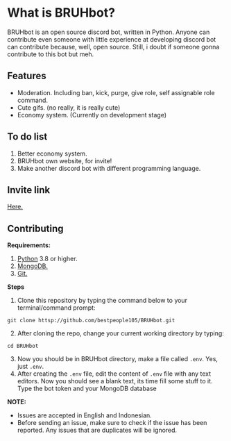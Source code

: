 # What is BRUHbot?
BRUHbot is an open source discord bot, written in Python. Anyone can contribute even someone with little experience at developing discord bot can contribute because, well, open source. Still, i doubt if someone gonna contribute to this bot but meh.

## Features
- Moderation. Including ban, kick, purge, give role, self assignable role command.
- Cute gifs. (no really, it is really cute)
- Economy system. (Currently on development stage)

## To do list
1. Better economy system.
2. BRUHbot own website, for invite!
3. Make another discord bot with different programming language.

## Invite link
[Here.](https://discord.com/api/oauth2/authorize?client_id=745294860839420034&permissions=2952849414&scope=bot%20applications.commands)

## Contributing
**Requirements:**
1. [Python](https://www.python.org/) 3.8 or higher.
2. [MongoDB.](https://www.mongodb.com)
3. [Git.](https://git-scm.com/)

**Steps**
1. Clone this repository by typing the command below to your terminal/command prompt:
```
git clone httsp://github.com/bestpeople105/BRUHbot.git
```
2. After cloning the repo, change your current working directory by typing:
```
cd BRUHbot
```
3. Now you should be in BRUHbot directory, make a file called `.env`. Yes, just `.env`.
4. After creating the `.env` file, edit the content of `.env` file with any text editors. Now you should see a blank text, its time fill some stuff to it. Type the bot token and your MongoDB database

**NOTE:**
- Issues are accepted in English and Indonesian.
- Before sending an issue, make sure to check if the issue has been reported. Any issues that are duplicates will be ignored.

